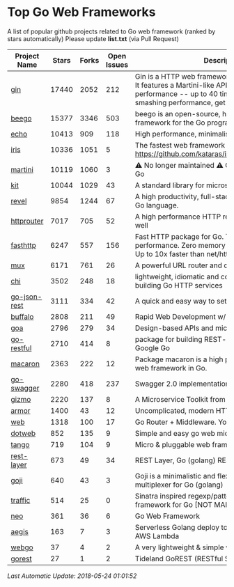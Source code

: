 # Top Go Web Frameworks
A list of popular github projects related to Go web framework (ranked by stars automatically)
Please update **list.txt** (via Pull Request)

| Project Name | Stars | Forks | Open Issues | Description |
| ------------ | ----- | ----- | ----------- | ----------- |
| [gin](https://github.com/gin-gonic/gin) | 17440 | 2052 | 212 | Gin is a HTTP web framework written in Go (Golang). It features a Martini-like API with much better performance -- up to 40 times faster. If you need smashing performance, get yourself some Gin. |
| [beego](https://github.com/astaxie/beego) | 15377 | 3346 | 503 | beego is an open-source, high-performance web framework for the Go programming language. |
| [echo](https://github.com/labstack/echo) | 10413 | 909 | 118 | High performance, minimalist Go web framework |
| [iris](https://github.com/kataras/iris) | 10336 | 1051 | 5 | The fastest web framework for Go in (THIS) Earth https://github.com/kataras/iris/tree/master/_examples |
| [martini](https://github.com/go-martini/martini) | 10119 | 1060 | 3 | ⚠️ No longer maintained ⚠️  Classy web framework for Go |
| [kit](https://github.com/go-kit/kit) | 10044 | 1029 | 43 | A standard library for microservices. |
| [revel](https://github.com/revel/revel) | 9854 | 1244 | 67 | A high productivity, full-stack web framework for the Go language. |
| [httprouter](https://github.com/julienschmidt/httprouter) | 7017 | 705 | 52 | A high performance HTTP request router that scales well |
| [fasthttp](https://github.com/valyala/fasthttp) | 6247 | 557 | 156 | Fast HTTP package for Go. Tuned for high performance. Zero memory allocations in hot paths. Up to 10x faster than net/http |
| [mux](https://github.com/gorilla/mux) | 6171 | 761 | 26 | A powerful URL router and dispatcher for golang. |
| [chi](https://github.com/go-chi/chi) | 3502 | 248 | 18 | lightweight, idiomatic and composable router for building Go HTTP services |
| [go-json-rest](https://github.com/ant0ine/go-json-rest) | 3111 | 334 | 42 | A quick and easy way to setup a RESTful JSON API |
| [buffalo](https://github.com/gobuffalo/buffalo) | 2808 | 211 | 49 | Rapid Web Development w/ Go |
| [goa](https://github.com/goadesign/goa) | 2796 | 279 | 34 | Design-based APIs and microservices in Go |
| [go-restful](https://github.com/emicklei/go-restful) | 2710 | 414 | 8 | package for building REST-style Web Services using Google Go |
| [macaron](https://github.com/go-macaron/macaron) | 2363 | 222 | 12 | Package macaron is a high productive and modular web framework in Go. |
| [go-swagger](https://github.com/go-swagger/go-swagger) | 2280 | 418 | 237 | Swagger 2.0 implementation for go |
| [gizmo](https://github.com/NYTimes/gizmo) | 2220 | 137 | 8 | A Microservice Toolkit from The New York Times |
| [armor](https://github.com/labstack/armor) | 1400 | 43 | 12 | Uncomplicated, modern HTTP server |
| [web](https://github.com/gocraft/web) | 1318 | 100 | 17 | Go Router + Middleware. Your Contexts. |
| [dotweb](https://github.com/devfeel/dotweb) | 852 | 135 | 9 | Simple and easy go web micro framework |
| [tango](https://github.com/lunny/tango) | 719 | 104 | 9 | Micro & pluggable web framework for Go |
| [rest-layer](https://github.com/rs/rest-layer) | 673 | 49 | 34 | REST Layer, Go (golang) REST API framework |
| [goji](https://github.com/goji/goji) | 640 | 43 | 3 | Goji is a minimalistic and flexible HTTP request multiplexer for Go (golang) |
| [traffic](https://github.com/pilu/traffic) | 514 | 25 | 0 | Sinatra inspired regexp/pattern mux and web framework for Go [NOT MAINTAINED] |
| [neo](https://github.com/ivpusic/neo) | 361 | 36 | 6 | Go Web Framework |
| [aegis](https://github.com/tmaiaroto/aegis) | 163 | 7 | 3 | Serverless Golang deploy tool and framework for AWS Lambda |
| [webgo](https://github.com/bnkamalesh/webgo) | 37 | 4 | 2 | A very lightweight & simple web framework for Go |
| [gorest](https://github.com/tideland/gorest) | 27 | 1 | 2 | Tideland GoREST (RESTful Server Systems) |

*Last Automatic Update: 2018-05-24 01:01:52*